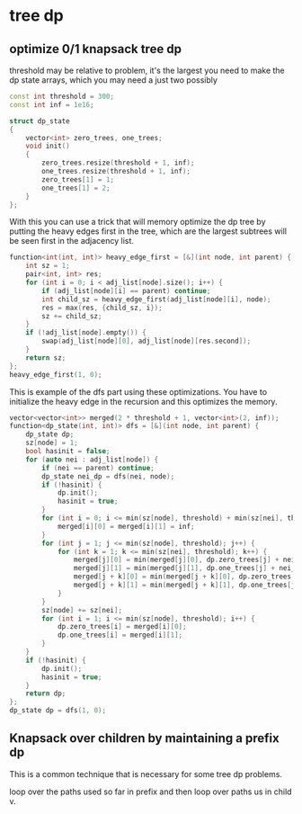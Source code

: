 # tree dp 

## optimize 0/1 knapsack tree dp 

threshold may be relative to problem, it's the largest you need to make the dp state arrays, which you may need a just two possibly

```cpp
const int threshold = 300;
const int inf = 1e16;

struct dp_state
{
    vector<int> zero_trees, one_trees;
    void init()
    {
        zero_trees.resize(threshold + 1, inf);
        one_trees.resize(threshold + 1, inf);
        zero_trees[1] = 1;
        one_trees[1] = 2;
    }
};
```

With this you can use a trick that will memory optimize the dp tree by putting the heavy edges first in the tree, which are the largest subtrees will be seen first in the adjacency list.

```cpp
function<int(int, int)> heavy_edge_first = [&](int node, int parent) {
    int sz = 1;
    pair<int, int> res;
    for (int i = 0; i < adj_list[node].size(); i++) {
        if (adj_list[node][i] == parent) continue;
        int child_sz = heavy_edge_first(adj_list[node][i], node);
        res = max(res, {child_sz, i});
        sz += child_sz;
    }
    if (!adj_list[node].empty()) {
        swap(adj_list[node][0], adj_list[node][res.second]);
    }
    return sz;
};
heavy_edge_first(1, 0);
```

This is example of the dfs part using these optimizations.  You have to initialize the heavy edge in the recursion and this optimizes the memory. 

```cpp
vector<vector<int>> merged(2 * threshold + 1, vector<int>(2, inf));
function<dp_state(int, int)> dfs = [&](int node, int parent) {
    dp_state dp;
    sz[node] = 1;
    bool hasinit = false;
    for (auto nei : adj_list[node]) {
        if (nei == parent) continue;
        dp_state nei_dp = dfs(nei, node);
        if (!hasinit) {
            dp.init();
            hasinit = true;
        }
        for (int i = 0; i <= min(sz[node], threshold) + min(sz[nei], threshold); i++ ) {
            merged[i][0] = merged[i][1] = inf;
        }
        for (int j = 1; j <= min(sz[node], threshold); j++) {
            for (int k = 1; k <= min(sz[nei], threshold); k++) {
                merged[j][0] = min(merged[j][0], dp.zero_trees[j] + nei_dp.one_trees[k]);
                merged[j][1] = min(merged[j][1], dp.one_trees[j] + nei_dp.zero_trees[k]);
                merged[j + k][0] = min(merged[j + k][0], dp.zero_trees[j] + nei_dp.zero_trees[k] + j * k);
                merged[j + k][1] = min(merged[j + k][1], dp.one_trees[j] + nei_dp.one_trees[k] + j * k * 2);
            }
        }
        sz[node] += sz[nei];
        for (int i = 1; i <= min(sz[node], threshold); i++) {
            dp.zero_trees[i] = merged[i][0];
            dp.one_trees[i] = merged[i][1];
        }
    }
    if (!hasinit) {
        dp.init();
        hasinit = true;
    }
    return dp;
};
dp_state dp = dfs(1, 0);
```

## Knapsack over children by maintaining a prefix dp

This is a common technique that is necessary for some tree dp problems. 

loop over the paths used so far in prefix
and then loop over paths us in child v.